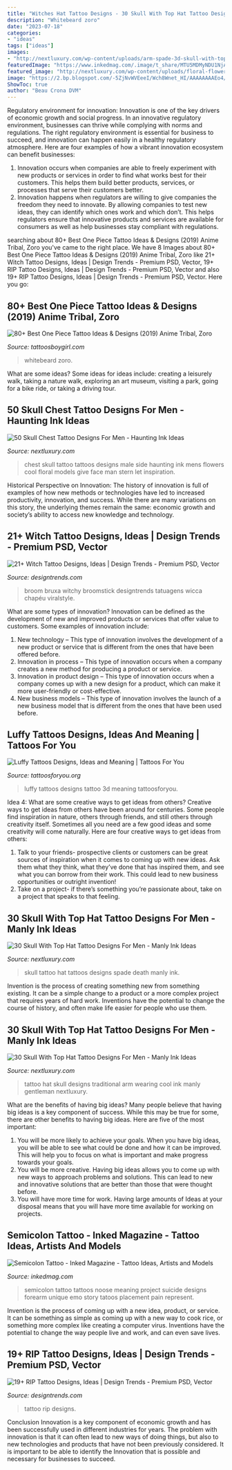 ```yaml
---
title: "Witches Hat Tattoo Designs - 30 Skull With Top Hat Tattoo Designs For Men"
description: "Whitebeard zoro"
date: "2023-07-18"
categories:
- "ideas"
tags: ["ideas"]
images:
- "http://nextluxury.com/wp-content/uploads/arm-spade-3d-skull-with-top-hat-tattoo-ideas-for-males.jpg"
featuredImage: "https://www.inkedmag.com/.image/t_share/MTU5MDMyNDU1NjA2NzczMzk3/semicolon_campbell.jpg"
featured_image: "http://nextluxury.com/wp-content/uploads/floral-flowers-male-chest-skull-tattoos.jpg"
image: "https://2.bp.blogspot.com/-5ZjNvWVEeeI/Wch8Wnet_HI/AAAAAAAAEo4/7IIaTLMCNk8mYq-cHB8OEb4-Pp7G91aSgCLcBGAs/s1600/One%2Bpiece%2Btattoo%2B35.JPG"
ShowToc: true
author: "Beau Crona DVM"
---
```



Regulatory environment for innovation:
Innovation is one of the key drivers of economic growth and social progress. In an innovative regulatory environment, businesses can thrive while complying with norms and regulations. The right regulatory environment is essential for business to succeed, and innovation can happen easily in a healthy regulatory atmosphere. Here are four examples of how a vibrant innovation ecosystem can benefit businesses: 
1) Innovation occurs when companies are able to freely experiment with new products or services in order to find what works best for their customers. This helps them build better products, services, or processes that serve their customers better.
2) Innovation happens when regulators are willing to give companies the freedom they need to innovate. By allowing companies to test new ideas, they can identify which ones work and which don’t. This helps regulators ensure that innovative products and services are available for consumers as well as help businesses stay compliant with regulations.

	

		
searching about 80+ Best One Piece Tattoo Ideas &amp; Designs (2019) Anime Tribal, Zoro you've came to the right place. We have 8 Images about 80+ Best One Piece Tattoo Ideas &amp; Designs (2019) Anime Tribal, Zoro like 21+ Witch Tattoo Designs, Ideas | Design Trends - Premium PSD, Vector, 19+ RIP Tattoo Designs, Ideas | Design Trends - Premium PSD, Vector and also 19+ RIP Tattoo Designs, Ideas | Design Trends - Premium PSD, Vector. Here you go:
		
    
## 80+ Best One Piece Tattoo Ideas &amp; Designs (2019) Anime Tribal, Zoro

<img loading=lazy src="https://2.bp.blogspot.com/-5ZjNvWVEeeI/Wch8Wnet_HI/AAAAAAAAEo4/7IIaTLMCNk8mYq-cHB8OEb4-Pp7G91aSgCLcBGAs/s1600/One%2Bpiece%2Btattoo%2B35.JPG" onerror="this.onerror=null;this.src='https://tse2.mm.bing.net/th?id=OIP.n1xsHIevt7tJCORdfp0TyQHaHd&amp;pid=15.1';" alt="80+ Best One Piece Tattoo Ideas &amp; Designs (2019) Anime Tribal, Zoro">

_Source: tattoosboygirl.com_

>whitebeard zoro. 

	

What are some ideas?
Some ideas for ideas include: creating a leisurely walk, taking a nature walk, exploring an art museum, visiting a park, going for a bike ride, or taking a driving tour.

    
## 50 Skull Chest Tattoo Designs For Men - Haunting Ink Ideas

<img loading=lazy src="http://nextluxury.com/wp-content/uploads/floral-flowers-male-chest-skull-tattoos.jpg" onerror="this.onerror=null;this.src='https://tse3.mm.bing.net/th?id=OIP._TBDT413sZzIxgLpDFOsvQHaKU&amp;pid=15.1';" alt="50 Skull Chest Tattoo Designs For Men - Haunting Ink Ideas">

_Source: nextluxury.com_

>chest skull tattoo tattoos designs male side haunting ink mens flowers cool floral models give face man stern let inspiration. 

	

Historical Perspective on Innovation:
The history of innovation is full of examples of how new methods or technologies have led to increased productivity, innovation, and success. While there are many variations on this story, the underlying themes remain the same: economic growth and society’s ability to access new knowledge and technology.

    
## 21+ Witch Tattoo Designs, Ideas | Design Trends - Premium PSD, Vector

<img loading=lazy src="https://images.designtrends.com/wp-content/uploads/2016/06/23114402/Witch-Hat-and-Broomstick-Tattoo.jpg" onerror="this.onerror=null;this.src='https://tse2.mm.bing.net/th?id=OIP.wEiOKOTkjBawiL1ZaUC_FQHaHa&amp;pid=15.1';" alt="21+ Witch Tattoo Designs, Ideas | Design Trends - Premium PSD, Vector">

_Source: designtrends.com_

>broom bruxa witchy broomstick designtrends tatuagens wicca chapéu viralstyle. 

	

What are some types of innovation?
Innovation can be defined as the development of new and improved products or services that offer value to customers. Some examples of innovation include: 
1. New technology – This type of innovation involves the development of a new product or service that is different from the ones that have been offered before.
2. Innovation in process – This type of innovation occurs when a company creates a new method for producing a product or service.
3. Innovation in product design – This type of innovation occurs when a company comes up with a new design for a product, which can make it more user-friendly or cost-effective.
4. New business models – This type of innovation involves the launch of a new business model that is different from the ones that have been used before.

    
## Luffy Tattoos Designs, Ideas And Meaning | Tattoos For You

<img loading=lazy src="https://www.tattoosforyou.org/wp-content/uploads/2016/02/Luffy-Tattoos.jpg" onerror="this.onerror=null;this.src='https://tse3.mm.bing.net/th?id=OIP.KhftbdYclxnObzfu7epfnQHaEK&amp;pid=15.1';" alt="Luffy Tattoos Designs, Ideas and Meaning | Tattoos For You">

_Source: tattoosforyou.org_

>luffy tattoos designs tattoo 3d meaning tattoosforyou. 

	

Idea 4: What are some creative ways to get ideas from others?
Creative ways to get ideas from others have been around for centuries. Some people find inspiration in nature, others through friends, and still others through creativity itself. Sometimes all you need are a few good ideas and some creativity will come naturally. Here are four creative ways to get ideas from others: 
1) Talk to your friends- prospective clients or customers can be great sources of inspiration when it comes to coming up with new ideas. Ask them what they think, what they’ve done that has inspired them, and see what you can borrow from their work. This could lead to new business opportunities or outright invention! 
2) Take on a project- if there’s something you’re passionate about, take on a project that speaks to that feeling.

    
## 30 Skull With Top Hat Tattoo Designs For Men - Manly Ink Ideas

<img loading=lazy src="http://nextluxury.com/wp-content/uploads/arm-spade-3d-skull-with-top-hat-tattoo-ideas-for-males.jpg" onerror="this.onerror=null;this.src='https://tse2.mm.bing.net/th?id=OIP.W4puFeVynezj8ngwRjw0DwHaHa&amp;pid=15.1';" alt="30 Skull With Top Hat Tattoo Designs For Men - Manly Ink Ideas">

_Source: nextluxury.com_

>skull tattoo hat tattoos designs spade death manly ink. 

	

Invention is the process of creating something new from something existing. It can be a simple change to a product or a more complex project that requires years of hard work. Inventions have the potential to change the course of history, and often make life easier for people who use them.

    
## 30 Skull With Top Hat Tattoo Designs For Men - Manly Ink Ideas

<img loading=lazy src="http://nextluxury.com/wp-content/uploads/cool-male-old-school-traditional-arm-skull-with-top-hat-tattoo-designs.jpg" onerror="this.onerror=null;this.src='https://tse1.mm.bing.net/th?id=OIP.IShfhFd4n-_Ye_cbXXFxmwHaHa&amp;pid=15.1';" alt="30 Skull With Top Hat Tattoo Designs For Men - Manly Ink Ideas">

_Source: nextluxury.com_

>tattoo hat skull designs traditional arm wearing cool ink manly gentleman nextluxury. 

	

What are the benefits of having big ideas?
Many people believe that having big ideas is a key component of success. While this may be true for some, there are other benefits to having big ideas. Here are five of the most important: 
1. You will be more likely to achieve your goals. When you have big ideas, you will be able to see what could be done and how it can be improved. This will help you to focus on what is important and make progress towards your goals. 
2. You will be more creative. Having big ideas allows you to come up with new ways to approach problems and solutions. This can lead to new and innovative solutions that are better than those that were thought before. 
3. You will have more time for work. Having large amounts of Ideas at your disposal means that you will have more time available for working on projects.

    
## Semicolon Tattoo - Inked Magazine - Tattoo Ideas, Artists And Models

<img loading=lazy src="https://www.inkedmag.com/.image/t_share/MTU5MDMyNDU1NjA2NzczMzk3/semicolon_campbell.jpg" onerror="this.onerror=null;this.src='https://tse1.mm.bing.net/th?id=OIP.r9d3P8wAXDCQ9Uzc7oBk1gHaHa&amp;pid=15.1';" alt="Semicolon Tattoo - Inked Magazine - Tattoo Ideas, Artists and Models">

_Source: inkedmag.com_

>semicolon tattoo tattoos noose meaning project suicide designs forearm unique emo story tatoos placement pain represent. 

	

Invention is the process of coming up with a new idea, product, or service. It can be something as simple as coming up with a new way to cook rice, or something more complex like creating a computer virus. Inventions have the potential to change the way people live and work, and can even save lives.

    
## 19+ RIP Tattoo Designs, Ideas | Design Trends - Premium PSD, Vector

<img loading=lazy src="https://images.designtrends.com/wp-content/uploads/2016/02/25053124/Color-Tattoo-Design.jpg" onerror="this.onerror=null;this.src='https://tse4.mm.bing.net/th?id=OIP._j-stp6muVA_y7ykey8nqgHaHa&amp;pid=15.1';" alt="19+ RIP Tattoo Designs, Ideas | Design Trends - Premium PSD, Vector">

_Source: designtrends.com_

>tattoo rip designs. 

	

Conclusion
Innovation is a key component of economic growth and has been successfully used in different industries for years. The problem with innovation is that it can often lead to new ways of doing things, but also to new technologies and products that have not been previously considered. It is important to be able to identify the Innovation that is possible and necessary for businesses to succeed.

